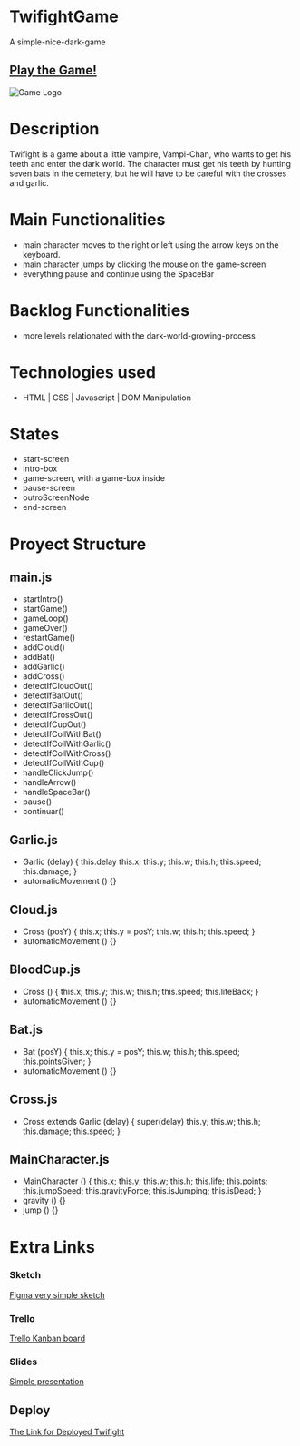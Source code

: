 # TwifightGame
A simple-nice-dark-game

## [Play the Game!](https://patrinieto.github.io/TwifightGame/)

![Game Logo](https://drive.google.com/file/d/17FXWB2t5qmbC_s5bvxC1I3XElxb-P6AQ/view?usp=sharing)


# Description

Twifight is a game about a little vampire, Vampi-Chan, who wants to get his teeth and enter the dark world.
The character must get his teeth by hunting seven bats in the cemetery, but he will have to be careful with the crosses and garlic.

# Main Functionalities

- main character moves to the right or left using the arrow keys on the keyboard.
- main character jumps by clicking the mouse on the game-screen
- everything pause and continue using the SpaceBar 


# Backlog Functionalities

- more levels relationated with the dark-world-growing-process

# Technologies used

-  HTML | CSS | Javascript | DOM Manipulation 

# States

- start-screen
- intro-box
- game-screen, with a game-box inside
- pause-screen
- outroScreenNode
- end-screen

# Proyect Structure

## main.js

- startIntro()
- startGame()
- gameLoop()
- gameOver()
- restartGame()
- addCloud()
- addBat()
- addGarlic()
- addCross()
- detectIfCloudOut()
- detectIfBatOut()
- detectIfGarlicOut()
- detectIfCrossOut()
- detectIfCupOut()
- detectIfCollWithBat()
- detectIfCollWithGarlic()
- detectIfCollWithCross()
- detectIfCollWithCup()
- handleClickJump()
- handleArrow()
- handleSpaceBar()
- pause()
- continuar()

## Garlic.js
- Garlic (delay) {
    this.delay
    this.x;
    this.y;
    this.w;
    this.h;
    this.speed;
    this.damage;
}
- automaticMovement () {}

## Cloud.js
- Cross (posY) {
    this.x;
    this.y = posY;
    this.w;
    this.h;
    this.speed;
}
- automaticMovement () {}

## BloodCup.js
- Cross () {
    this.x;
    this.y;
    this.w;
    this.h;
    this.speed;
    this.lifeBack;
}
- automaticMovement () {}

## Bat.js
- Bat (posY) {
    this.x;
    this.y = posY;
    this.w;
    this.h;
    this.speed;
    this.pointsGiven;
}
- automaticMovement () {}

## Cross.js

- Cross extends Garlic (delay) {
    super(delay)
    this.y;
    this.w;
    this.h; 
    this.damage;
    this.speed; 
}

## MainCharacter.js 

- MainCharacter () {
    this.x;
    this.y;
    this.w;
    this.h;
    this.life;
    this.points; 
    this.jumpSpeed;
    this.gravityForce;
    this.isJumping;
    this.isDead;
}
- gravity () {}
- jump () {}


# Extra Links 

### Sketch
[Figma very simple sketch](https://www.figma.com/design/szAl99az5T2fVT5XHQlYN4/Untitled?node-id=0-1&t=xn31OnPCywAdGC69-1)

### Trello
[Trello Kanban board](https://trello.com/invite/b/66e08746ad6a88669b971d96/ATTIce2d3dff652a65fcd4a21edb2c13a56c339D1225/twifght-kanban-template)

### Slides
[Simple presentation](https://docs.google.com/presentation/d/1Q2Qxuo_E1lLrtAxtwwlAficsv4i3p7mAIzZxiZ_pXcw/edit?usp=sharing)

## Deploy
[The Link for Deployed Twifight](https://patrinieto.github.io/TwifightGame/)

